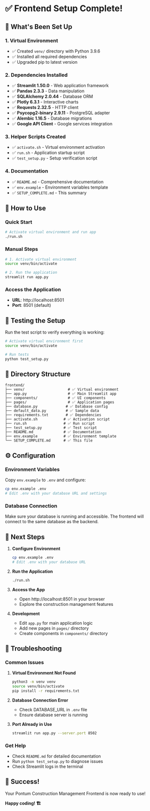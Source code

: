 # ✅ Frontend Setup Complete!

## 🎉 What's Been Set Up

### 1. **Virtual Environment**
- ✅ Created `venv/` directory with Python 3.9.6
- ✅ Installed all required dependencies
- ✅ Upgraded pip to latest version

### 2. **Dependencies Installed**
- ✅ **Streamlit 1.50.0** - Web application framework
- ✅ **Pandas 2.3.3** - Data manipulation
- ✅ **SQLAlchemy 2.0.44** - Database ORM
- ✅ **Plotly 6.3.1** - Interactive charts
- ✅ **Requests 2.32.5** - HTTP client
- ✅ **Psycopg2-binary 2.9.11** - PostgreSQL adapter
- ✅ **Alembic 1.16.5** - Database migrations
- ✅ **Google API Client** - Google services integration

### 3. **Helper Scripts Created**
- ✅ `activate.sh` - Virtual environment activation
- ✅ `run.sh` - Application startup script
- ✅ `test_setup.py` - Setup verification script

### 4. **Documentation**
- ✅ `README.md` - Comprehensive documentation
- ✅ `env.example` - Environment variables template
- ✅ `SETUP_COMPLETE.md` - This summary

## 🚀 How to Use

### **Quick Start**
```bash
# Activate virtual environment and run app
./run.sh
```

### **Manual Steps**
```bash
# 1. Activate virtual environment
source venv/bin/activate

# 2. Run the application
streamlit run app.py
```

### **Access the Application**
- **URL**: http://localhost:8501
- **Port**: 8501 (default)

## 🧪 Testing the Setup

Run the test script to verify everything is working:

```bash
# Activate virtual environment first
source venv/bin/activate

# Run tests
python test_setup.py
```

## 📁 Directory Structure

```
frontend/
├── venv/                    # ✅ Virtual environment
├── app.py                   # ✅ Main Streamlit app
├── components/              # ✅ UI components
├── pages/                   # ✅ Application pages
├── database.py             # ✅ Database config
├── default_data.py         # ✅ Sample data
├── requirements.txt        # ✅ Dependencies
├── activate.sh            # ✅ Activation script
├── run.sh                 # ✅ Run script
├── test_setup.py          # ✅ Test script
├── README.md              # ✅ Documentation
├── env.example            # ✅ Environment template
└── SETUP_COMPLETE.md      # ✅ This file
```

## ⚙️ Configuration

### **Environment Variables**
Copy `env.example` to `.env` and configure:

```bash
cp env.example .env
# Edit .env with your database URL and settings
```

### **Database Connection**
Make sure your database is running and accessible. The frontend will connect to the same database as the backend.

## 🎯 Next Steps

1. **Configure Environment**
   ```bash
   cp env.example .env
   # Edit .env with your database URL
   ```

2. **Run the Application**
   ```bash
   ./run.sh
   ```

3. **Access the App**
   - Open http://localhost:8501 in your browser
   - Explore the construction management features

4. **Development**
   - Edit `app.py` for main application logic
   - Add new pages in `pages/` directory
   - Create components in `components/` directory

## 🔧 Troubleshooting

### **Common Issues**

1. **Virtual Environment Not Found**
   ```bash
   python3 -m venv venv
   source venv/bin/activate
   pip install -r requirements.txt
   ```

2. **Database Connection Error**
   - Check DATABASE_URL in `.env` file
   - Ensure database server is running

3. **Port Already in Use**
   ```bash
   streamlit run app.py --server.port 8502
   ```

### **Get Help**
- Check `README.md` for detailed documentation
- Run `python test_setup.py` to diagnose issues
- Check Streamlit logs in the terminal

## 🎉 Success!

Your Pontum Construction Management Frontend is now ready to use! 

**Happy coding! 🏗️**
